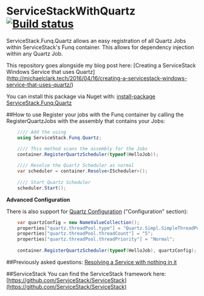 # ServiceStackWithQuartz  [![Build status](https://ci.appveyor.com/api/projects/status/sfp7sg7gh6x1x580/branch/master?svg=true)](https://ci.appveyor.com/project/CodeRevver/servicestackwithquartz/branch/master)

ServiceStack.Funq.Quartz allows an easy registration of all Quartz Jobs within ServiceStack's Funq container.  This allows for dependency injection within any Quartz Job.

This repository goes alongside my blog post here:  [Creating a ServiceStack Windows Service that uses Quartz] (http://michaelclark.tech/2016/04/16/creating-a-servicestack-windows-service-that-uses-quartz/)

You can install this package via Nuget with: [install-package ServiceStack.Funq.Quartz](https://www.nuget.org/packages/ServiceStack.Funq.Quartz/)

##How to use
Register your jobs with the Funq container by calling the RegisterQuartzJobs with the assembly that contains your Jobs:

```csharp
    //// Add the using
    using ServiceStack.Funq.Quartz;

    //// This method scans the assembly for the Jobs
    container.RegisterQuartzScheduler(typeof(HelloJob));
    
    //// Resolve the Quartz Scheduler as normal
    var scheduler = container.Resolve<IScheduler>();
    
    //// Start Quartz Scheduler
    scheduler.Start();
```

**Advanced Configuration**

There is also support for [Quartz Configuration](http://www.quartz-scheduler.net/documentation/quartz-2.x/quick-start.html) ("Configuration" section):

```csharp
    var quartzConfig = new NameValueCollection();
    properties["quartz.threadPool.type"] = "Quartz.Simpl.SimpleThreadPool, Quartz";
    properties["quartz.threadPool.threadCount"] = "5";
    properties["quartz.threadPool.threadPriority"] = "Normal";
    
    container.RegisterQuartzScheduler(typeof(HelloJob), quartzConfig);
```

##Previously asked questions:
[Resolving a Service with nothing in it](http://stackoverflow.com/questions/36782158/servicestack-funq-quartz-cannot-instantiating-type)

##ServiceStack
You can find the ServiceStack framework here:  [https://github.com/ServiceStack/ServiceStack](https://github.com/ServiceStack/ServiceStack)
